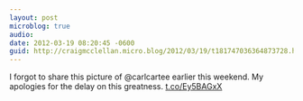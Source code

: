 ```yaml
---
layout: post
microblog: true
audio: 
date: 2012-03-19 08:20:45 -0600
guid: http://craigmcclellan.micro.blog/2012/03/19/t181747036364873728.html
---
```

I forgot to share this picture of @carlcartee earlier this weekend. My apologies for the delay on this greatness. [t.co/Ey5BAGxX](http://t.co/Ey5BAGxX)

